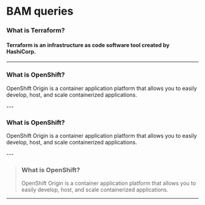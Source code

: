 # BAM queries

### What is Terraform?
#### Terraform is an infrastructure as code software tool created by HashiCorp.
---

### What is OpenShift?
<p>OpenShift Origin is a container application platform that allows you to easily develop, host, and scale containerized applications.<p>
---


### What is OpenShift?
<p>OpenShift Origin is a container application platform that allows you to easily develop, host, and scale containerized applications.<p>
 --- 


> ### What is OpenShift?
 > <p>OpenShift Origin is a container application platform that allows you to easily develop, host, and scale containerized applications.<p>
 ---